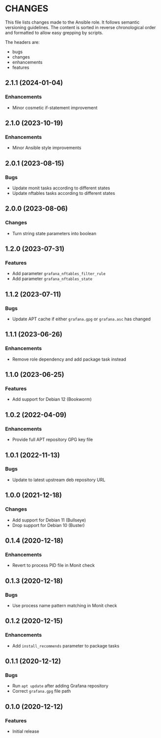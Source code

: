 # CHANGES

This file lists changes made to the Ansible role. It follows semantic versioning
guidelines. The content is sorted in reverse chronological order and formatted
to allow easy grepping by scripts.

The headers are:
- bugs
- changes
- enhancements
- features

## 2.1.1 (2024-01-04)

### Enhancements

- Minor cosmetic if-statement improvement

## 2.1.0 (2023-10-19)

### Enhancements

- Minor Ansible style improvements

## 2.0.1 (2023-08-15)

### Bugs

- Update monit tasks according to different states
- Update nftables tasks according to different states

## 2.0.0 (2023-08-06)

### Changes

- Turn string state parameters into boolean

## 1.2.0 (2023-07-31)

### Features

- Add parameter `grafana_nftables_filter_rule`
- Add parameter `grafana_nftables_state`

## 1.1.2 (2023-07-11)

### Bugs

- Update APT cache if either `grafana.gpg` or `grafana.asc` has changed

## 1.1.1 (2023-06-26)

### Enhancements

- Remove role dependency and add package task instead

## 1.1.0 (2023-06-25)

### Features

- Add support for Debian 12 (Bookworm)

## 1.0.2 (2022-04-09)

### Enhancements

- Provide full APT repository GPG key file

## 1.0.1 (2022-11-13)

### Bugs

- Update to latest upstream deb repository URL

## 1.0.0 (2021-12-18)

### Changes

- Add support for Debian 11 (Bullseye)
- Drop support for Debian 10 (Buster)

## 0.1.4 (2020-12-18)

### Enhancements

- Revert to process PID file in Monit check

## 0.1.3 (2020-12-18)

### Bugs

- Use process name pattern matching in Monit check

## 0.1.2 (2020-12-15)

### Enhancements

- Add `install_recommends` parameter to package tasks

## 0.1.1 (2020-12-12)

### Bugs

- Run `apt update` after adding Grafana repository
- Correct `grafana.gpg` file path

## 0.1.0 (2020-12-12)

### Features

- Initial release

